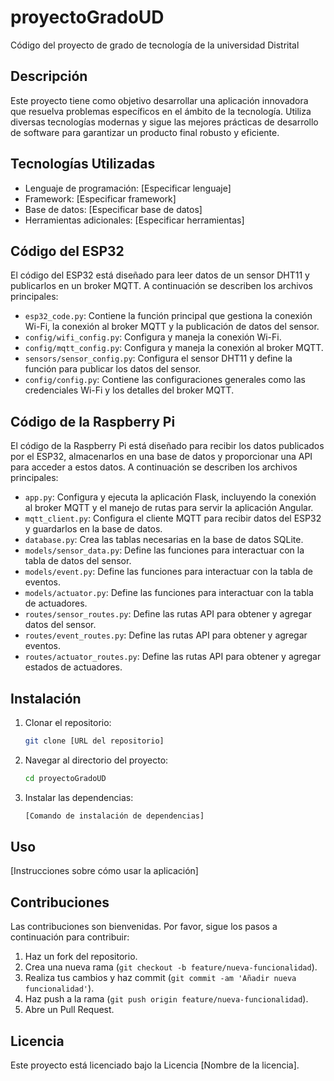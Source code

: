 # proyectoGradoUD

Código del proyecto de grado de tecnología de la universidad Distrital

## Descripción

Este proyecto tiene como objetivo desarrollar una aplicación innovadora que resuelva problemas específicos en el ámbito de la tecnología. Utiliza diversas tecnologías modernas y sigue las mejores prácticas de desarrollo de software para garantizar un producto final robusto y eficiente.

## Tecnologías Utilizadas

- Lenguaje de programación: [Especificar lenguaje]
- Framework: [Especificar framework]
- Base de datos: [Especificar base de datos]
- Herramientas adicionales: [Especificar herramientas]

## Código del ESP32

El código del ESP32 está diseñado para leer datos de un sensor DHT11 y publicarlos en un broker MQTT. A continuación se describen los archivos principales:

- `esp32_code.py`: Contiene la función principal que gestiona la conexión Wi-Fi, la conexión al broker MQTT y la publicación de datos del sensor.
- `config/wifi_config.py`: Configura y maneja la conexión Wi-Fi.
- `config/mqtt_config.py`: Configura y maneja la conexión al broker MQTT.
- `sensors/sensor_config.py`: Configura el sensor DHT11 y define la función para publicar los datos del sensor.
- `config/config.py`: Contiene las configuraciones generales como las credenciales Wi-Fi y los detalles del broker MQTT.

## Código de la Raspberry Pi

El código de la Raspberry Pi está diseñado para recibir los datos publicados por el ESP32, almacenarlos en una base de datos y proporcionar una API para acceder a estos datos. A continuación se describen los archivos principales:

- `app.py`: Configura y ejecuta la aplicación Flask, incluyendo la conexión al broker MQTT y el manejo de rutas para servir la aplicación Angular.
- `mqtt_client.py`: Configura el cliente MQTT para recibir datos del ESP32 y guardarlos en la base de datos.
- `database.py`: Crea las tablas necesarias en la base de datos SQLite.
- `models/sensor_data.py`: Define las funciones para interactuar con la tabla de datos del sensor.
- `models/event.py`: Define las funciones para interactuar con la tabla de eventos.
- `models/actuator.py`: Define las funciones para interactuar con la tabla de actuadores.
- `routes/sensor_routes.py`: Define las rutas API para obtener y agregar datos del sensor.
- `routes/event_routes.py`: Define las rutas API para obtener y agregar eventos.
- `routes/actuator_routes.py`: Define las rutas API para obtener y agregar estados de actuadores.

## Instalación

1. Clonar el repositorio:
   ```bash
   git clone [URL del repositorio]
   ```
2. Navegar al directorio del proyecto:
   ```bash
   cd proyectoGradoUD
   ```
3. Instalar las dependencias:
   ```bash
   [Comando de instalación de dependencias]
   ```

## Uso

[Instrucciones sobre cómo usar la aplicación]

## Contribuciones

Las contribuciones son bienvenidas. Por favor, sigue los pasos a continuación para contribuir:

1. Haz un fork del repositorio.
2. Crea una nueva rama (`git checkout -b feature/nueva-funcionalidad`).
3. Realiza tus cambios y haz commit (`git commit -am 'Añadir nueva funcionalidad'`).
4. Haz push a la rama (`git push origin feature/nueva-funcionalidad`).
5. Abre un Pull Request.

## Licencia

Este proyecto está licenciado bajo la Licencia [Nombre de la licencia].
